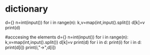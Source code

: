 # dictionary
d={}
n=int(input())
for i in range(n):
  k,v=map(int,input().split())
  d[k]=v
print(d)

#acccesing the elements
d={}
n=int(input())
for i in range(n):
  k,v=map(int,input().split())
  d[k]=v
print(d)
for i in d:
  print(i)
for i in d:
  print(d[i])
print(i,"->",d[i])
